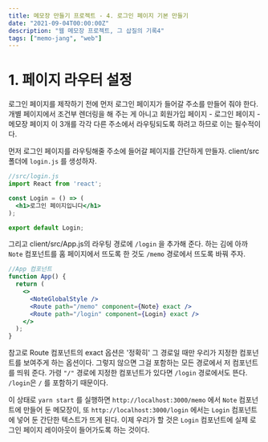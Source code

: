 ```yaml
---
title: 메모장 만들기 프로젝트 - 4. 로그인 페이지 기본 만들기
date: "2021-09-04T00:00:00Z"
description: "웹 메모장 프로젝트, 그 삽질의 기록4"
tags: ["memo-jang", "web"]
---
```


# 1. 페이지 라우터 설정

로그인 페이지를 제작하기 전에 먼저 로그인 페이지가 들어갈 주소를 만들어 줘야 한다. 개별 페이지에서 조건부 렌더링을 해 주는 게 아니고 회원가입 페이지 - 로그인 페이지 - 메모장 페이지 이 3개를 각각 다른 주소에서 라우팅되도록 하려고 하므로 이는 필수적이다. 

먼저 로그인 페이지를 라우팅해줄 주소에 들어갈 페이지를 간단하게 만들자. client/src 폴더에 `login.js` 를 생성하자.

```jsx
//src/login.js
import React from 'react';

const Login = () => (
  <h1>로그인 페이지입니다</h1>
);

export default Login;

```

그리고 client/src/App.js의 라우팅 경로에 `/login` 을 추가해 준다. 하는 김에 아까 `Note` 컴포넌트를 홈 페이지에서 뜨도록 한 것도 `/memo` 경로에서 뜨도록 바꿔 주자.

```jsx
//App 컴포넌트
function App() {
  return (
    <>
      <NoteGlobalStyle />
      <Route path="/memo" component={Note} exact />
      <Route path="/login" component={Login} exact />
    </>
  );
}
```

참고로 Route 컴포넌트의 exact 옵션은 '정확히' 그 경로일 때만 우리가 지정한 컴포넌트를 보여주게 하는 옵션이다. 그렇지 않으면 그걸 포함하는 모든 경로에서 저 컴포넌트를 띄워 준다. 가령 `"/"` 경로에 지정한 컴포넌트가 있다면 `/login` 경로에서도 뜬다. `/login`은 `/` 를 포함하기 때문이다.

이 상태로 `yarn start` 를 실행하면 `http://localhost:3000/memo` 에서 `Note` 컴포넌트에 만들어 둔 메모장이, 또 `http://localhost:3000/login` 에서는 `Login` 컴포넌트에 넣어 둔 간단한 텍스트가 뜨게 된다. 이제 우리가 할 것은 `Login` 컴포넌트에 실제 로그인 페이지 레이아웃이 들어가도록 하는 것이다.



